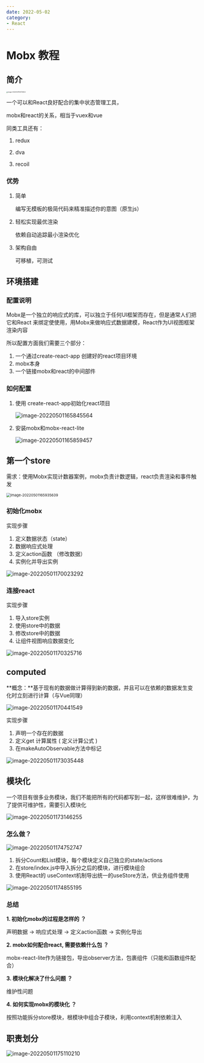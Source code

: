 ```yaml
---
date: 2022-05-02
category:
- React
---
```


# Mobx 教程

## 简介

<img src="https://my-doc-1259409954.file.myqcloud.com/MyImages/image-20220501165700622.png" alt="image-20220501165700622" style="zoom:25%;" />

一个可以和React良好配合的集中状态管理工具，

mobx和react的关系，相当于vuex和vue

同类工具还有：

   1. redux

   2. dva

   3. recoil

 ### 优势

1. 简单

     编写无模板的极简代码来精准描述你的意图（原生js）

2. 轻松实现最优渲染

     依赖自动追踪最小渲染优化

3. 架构自由

     可移植，可测试

## 环境搭建

### 配置说明

Mobx是一个独立的响应式的库，可以独立于任何UI框架而存在，但是通常人们把它和React
来绑定使使用，用Mobx来做响应式数据建模，React作为UI视图框架渲染内容

所以配置方面我们需要三个部分：


1.  一个通过create-react-app 创建好的react项目环境
2.  mobx本身
3.  一个链接mobx和react的中间部件

### 如何配置

1. 使用 create-react-app初始化react项目

   ![image-20220501165845564](https://my-doc-1259409954.file.myqcloud.com/MyImages/image-20220501165845564.png)

2. 安装mobx和mobx-react-lite

   ![image-20220501165859457](https://my-doc-1259409954.file.myqcloud.com/MyImages/image-20220501165859457.png)

## 第一个store

需求：使用Mobx实现计数器案例，mobx负责计数逻辑，react负责渲染和事件触发

<img src="https://my-doc-1259409954.file.myqcloud.com/MyImages/image-20220501165935639.png" alt="image-20220501165935639" style="zoom: 67%;" />

### 初始化mobx

实现步骤


1. 定义数据状态（state）
2. 数据响应式处理
3. 定义action函数  （修改数据）
4. 实例化并导出实例

![image-20220501170023292](https://my-doc-1259409954.file.myqcloud.com/MyImages/image-20220501170023292.png)

### 连接react

实现步骤


1. 导入store实例
2. 使用store中的数据
3. 修改store中的数据
4. 让组件视图响应数据变化

![image-20220501170325716](https://my-doc-1259409954.file.myqcloud.com/MyImages/image-20220501170325716.png)

## computed

**概念：**基于现有的数据做计算得到新的数据，并且可以在依赖的数据发生变化时立刻进行计算（与Vue同理）

![image-20220501170441549](https://my-doc-1259409954.file.myqcloud.com/MyImages/image-20220501170441549.png)

实现步骤


1. 声明一个存在的数据
2. 定义get 计算属性 ( 定义计算公式 )
3. 在makeAutoObservable方法中标记

![image-20220501173035448](https://my-doc-1259409954.file.myqcloud.com/MyImages/image-20220501173035448.png)

## 模块化

一个项目有很多业务模块，我们不能把所有的代码都写到一起，这样很难维护，为了提供可维护性，需要引入模块化

<img src="https://my-doc-1259409954.file.myqcloud.com/MyImages/image-20220501173146255.png" alt="image-20220501173146255"  />

### 怎么做？

![image-20220501174752747](https://my-doc-1259409954.file.myqcloud.com/MyImages/image-20220501174752747.png)

1. 拆分Count和List模块，每个模块定义自己独立的state/actions
2. 在store/index.js中导入拆分之后的模块，进行模块组合
3. 使用React的 useContext机制导出统一的useStore方法，供业务组件使用

![image-20220501174855195](https://my-doc-1259409954.file.myqcloud.com/MyImages/image-20220501174855195.png)

### 总结

**1. 初始化mobx的过程是怎样的 ？**

声明数据 -> 响应式处理 -> 定义action函数 -> 实例化导出

**2. mobx如何配合react, 需要依赖什么包 ？**

mobx-react-lite作为链接包，导出observer方法，包裹组件（只能和函数组件配合）

**3. 模块化解决了什么问题 ？**

维护性问题

**4. 如何实现mobx的模块化 ？**

按照功能拆分store模块，根模块中组合子模块，利用context机制依赖注入

## 职责划分

![image-20220501175110210](https://my-doc-1259409954.file.myqcloud.com/MyImages/image-20220501175110210.png)
